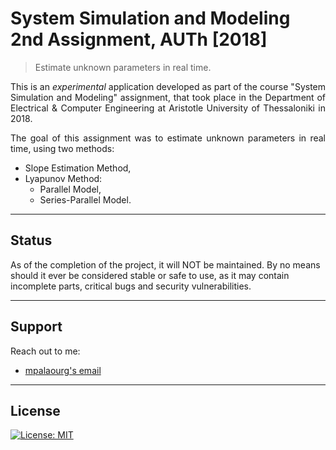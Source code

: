 # System Simulation and Modeling 2nd Assignment, AUTh [2018]
> Estimate unknown parameters in real time.

<p align="justify">
This is an <i>experimental</i> application developed as part of the course "System Simulation and Modeling" assignment, that took place in the Department of Electrical & Computer Engineering at Aristotle University of Thessaloniki in 2018.
</p>
<p align="justify">
The goal of this assignment was to estimate unknown parameters in real time, using two methods:
<ul>
<li>  Slope Estimation Method, </li>
<li>  Lyapunov Method:
  <ul>
    <li> Parallel Model, </li>
    <li> Series-Parallel Model.</li>
  </ul>
</li>
</ul>
</p>

---

## Status

As of the completion of the project, it will NOT be maintained. By no means should it ever be considered stable or safe to use, as it may contain incomplete parts, critical bugs and security vulnerabilities.

---

## Support

Reach out to me:

- [mpalaourg's email](mailto:gbalaouras@gmail.com "gbalaouras@gmail.com")

---

## License

[![License: MIT](https://img.shields.io/badge/License-MIT-yellow.svg)](https://github.com/mpalaourg/SystemModeling/blob/master/LICENSE)
